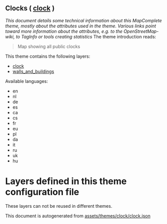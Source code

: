 [//]: # (WARNING: this file is automatically generated. Please find the sources at the bottom and edit those sources)

## Clocks ( [clock](https://mapcomplete.org/clock) )
_This document details some technical information about this MapComplete theme, mostly about the attributes used in the theme. Various links point toward more information about the attributes, e.g. to the OpenStreetMap-wiki, to TagInfo or tools creating statistics_
The theme introduction reads:

> Map showing all public clocks

This theme contains the following layers:

 - [clock](../Layers/clock.md)
 - [walls_and_buildings](../Layers/walls_and_buildings.md)

Available languages:

 - en
 - nl
 - de
 - es
 - ca
 - cs
 - fr
 - eu
 - pl
 - da
 - it
 - ru
 - uk
 - hu

# Layers defined in this theme configuration file
These layers can not be reused in different themes.


This document is autogenerated from [assets/themes/clock/clock.json](https://github.com/pietervdvn/MapComplete/blob/develop/assets/themes/clock/clock.json)
